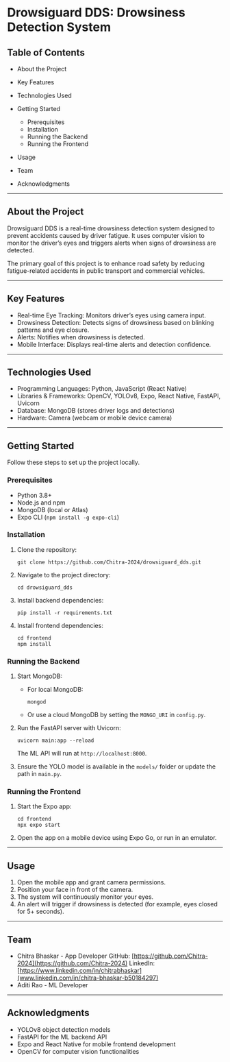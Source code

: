 # Drowsiguard DDS: Drowsiness Detection System


## Table of Contents

* About the Project
* Key Features
* Technologies Used
* Getting Started

  * Prerequisites
  * Installation
  * Running the Backend
  * Running the Frontend
* Usage
* Team
* Acknowledgments

---

## About the Project

Drowsiguard DDS is a real-time drowsiness detection system designed to prevent accidents caused by driver fatigue. It uses computer vision to monitor the driver’s eyes and triggers alerts when signs of drowsiness are detected.

The primary goal of this project is to enhance road safety by reducing fatigue-related accidents in public transport and commercial vehicles.

---

## Key Features

* Real-time Eye Tracking: Monitors driver’s eyes using camera input.
* Drowsiness Detection: Detects signs of drowsiness based on blinking patterns and eye closure.
* Alerts: Notifies when drowsiness is detected.
* Mobile Interface: Displays real-time alerts and detection confidence.

---

## Technologies Used

* Programming Languages: Python, JavaScript (React Native)
* Libraries & Frameworks: OpenCV, YOLOv8, Expo, React Native, FastAPI, Uvicorn
* Database: MongoDB (stores driver logs and detections)
* Hardware: Camera (webcam or mobile device camera)

---

## Getting Started

Follow these steps to set up the project locally.

### Prerequisites

* Python 3.8+
* Node.js and npm
* MongoDB (local or Atlas)
* Expo CLI (`npm install -g expo-cli`)

### Installation

1. Clone the repository:

   ```
   git clone https://github.com/Chitra-2024/drowsiguard_dds.git
   ```
2. Navigate to the project directory:

   ```
   cd drowsiguard_dds
   ```
3. Install backend dependencies:

   ```
   pip install -r requirements.txt
   ```
4. Install frontend dependencies:

   ```
   cd frontend
   npm install
   ```

### Running the Backend

1. Start MongoDB:

   * For local MongoDB:

     ```
     mongod
     ```
   * Or use a cloud MongoDB by setting the `MONGO_URI` in `config.py`.

2. Run the FastAPI server with Uvicorn:

   ```
   uvicorn main:app --reload
   ```

   The ML API will run at `http://localhost:8000`.

3. Ensure the YOLO model is available in the `models/` folder or update the path in `main.py`.

### Running the Frontend

1. Start the Expo app:

   ```
   cd frontend
   npx expo start
   ```
2. Open the app on a mobile device using Expo Go, or run in an emulator.

---

## Usage

1. Open the mobile app and grant camera permissions.
2. Position your face in front of the camera.
3. The system will continuously monitor your eyes.
4. An alert will trigger if drowsiness is detected (for example, eyes closed for 5+ seconds).

---

## Team

* Chitra Bhaskar - App Developer
  GitHub: [https://github.com/Chitra-2024](https://github.com/Chitra-2024)
  LinkedIn: [https://www.linkedin.com/in/chitrabhaskar](www.linkedin.com/in/chitra-bhaskar-b50184297)
* Aditi Rao - ML Developer

---

## Acknowledgments

* YOLOv8 object detection models
* FastAPI for the ML backend API
* Expo and React Native for mobile frontend development
* OpenCV for computer vision functionalities
